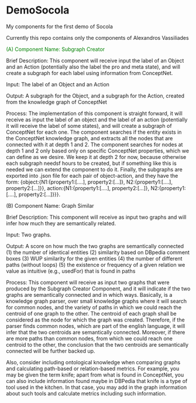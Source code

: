 # DemoSocola
My components for the first demo of Socola


Currently this repo contains only the components of Alexandros Vassiliades


<font color="green">(A) Component Name: Subgraph Creator</font>

Brief Description: This component will receive input the label of an Object and an Action (potentially also the label the pro and meta state), and will create a subgraph for each label using information from ConceptNet.

Input: The label of an Object and an Action

Output: A subgraph for the Object, and a subgraph for the Action, created from the knowledge graph of ConceptNet

Process:
The implementation of this component is straight forward, it will receive as input the label of an object and the label of an action (potentially it will receive the label of some states), and will create a subgraph of ConceptNet for each one. The component searches if the entity exists in the ConceptNet knowledge graph, and extracts all the nodes that are connected with it at depth 1 and 2. The component searches for nodes at depth 1 and 2 only based only on specific ConceptNet properties, which we can define as we desire. We keep it at depth 2 for now, because otherwise each subgraph needsf hours to be created, but if something like this is needed we can extend the component to do it. Finally, the subgraphs are exported into .json file for each pair of object-action, and they have the form:
{object:{N1:{property1:[....], property2:[...]}, N2:{property1:[....], property2:[...]}}, action:{N1:{property1:[....], property2:[...]}, N2:{property1:[....], property2:[...]}}}.



(B) Component Name: Graph Similar

Brief Description: This component will receive as input two graphs and will infer how much they are semantically related.

Input: Two graphs.

Output: A score on how much the two graphs are semantically connected
        (1) the number of identical entities 
        (2) similarity based on DBpedia comment boxes
        (3) WUP similarity for the given entities
        (4) the number of different paths (without loops)
        (5) the existence or frequency of a given relation we value as intuitive (e.g., usedFor) that is found in paths
        
Process:
This component will receive as input two graphs that were produced by the Subgraph Creator Component, and it will indicate if the two graphs are semantically connected and in which ways. Basically, is a knowledge graph parser, over small knowledge graphs where it will search for common nodes, and the variety of paths in which we could reach the centroid of one graph to the other. The centroid of each graph shall be considered as the node for which the graph was created. Therefore, if the parser finds common nodes, which are part of the english language,  it will infer that the two centroids are semantically connected. Moreover, if there are more paths than common nodes, from which we could reach one centroid to the other, the conclusion that the two centroids are semantically connected will be further backed up.

Also, consider including ontological knowledge when comparing graphs and calculating path-based or relation-based metrics. For example, you may be given the term knife; apart from what is found in ConceptNet, you can also include information found maybe in DBPedia that knife is a type of tool used in the kitchen. In that case, you may add in the graph information about such tools and calculate metrics including such information.
